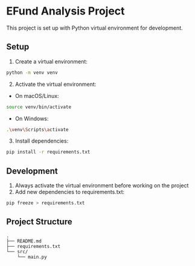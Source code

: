 # EFund Analysis Project

This project is set up with Python virtual environment for development.

## Setup

1. Create a virtual environment:
```bash
python -m venv venv
```

2. Activate the virtual environment:
- On macOS/Linux:
```bash
source venv/bin/activate
```
- On Windows:
```bash
.\venv\Scripts\activate
```

3. Install dependencies:
```bash
pip install -r requirements.txt
```

## Development

1. Always activate the virtual environment before working on the project
2. Add new dependencies to requirements.txt:
```bash
pip freeze > requirements.txt
```

## Project Structure

```
.
├── README.md
├── requirements.txt
└── src/
    └── main.py
``` 
